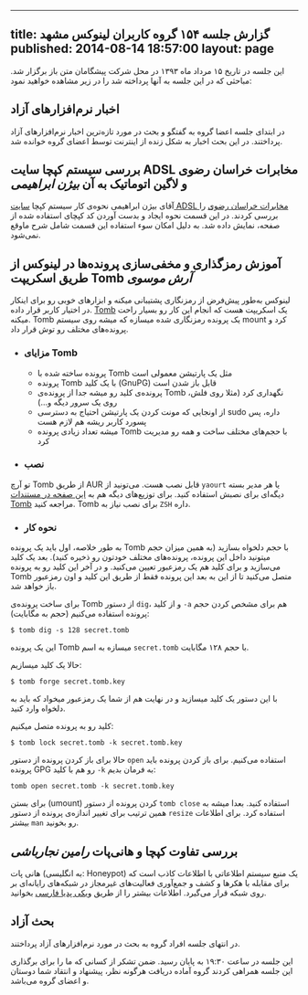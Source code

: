 ----------
title: گزارش جلسه ۱۵۴ گروه کاربران لینوکس مشهد
published: 2014-08-14 18:57:00
layout: page
----------
این جلسه در تاریخ ۱۵ مرداد ماه ۱۳۹۳ در محل شرکت پیشگامان متن باز برگزار شد. مباحثی که در این جلسه به آنها پرداخته شد را در زیر مشاهده خواهید نمود:
<!--more-->
## اخبار نرم‌افزارهای آزاد

در ابتدای جلسه اعضا گروه به گفتگو و بحث در مورد تازه‌ترین اخبار نرم‌افزارهای آزاد پرداختند. در این بحث اخبار به شکل زنده از اینترنت توسط اعضای گروه خوانده شد.

## بررسی سیستم کپچا سایت ADSL مخابرات خراسان رضوی و لاگین اتوماتیک به آن *بیژن ابراهیمی*

آقای بیژن ابراهیمی نحوه‌ی کار سیستم کپچا [سایت ADSL مخابرات خراسان رضوی](http://2020.tci-khorasan.ir) را بررسی کردند. در این قسمت نحوه ایجاد و بدست آوردن کد کپچای استفاده شده از صفحه، نمایش داده شد. به دلیل امکان سوء استفاده این قسمت شامل شرح ماوقع نمی‌شود.

## آموزش رمزگذاری و مخفی‌سازی پرونده‌ها در لینوکس از طریق اسکریپت Tomb *آرش موسوی*
لینوکس به‌طور پیش‌فرض از رمزنگاری پشتیبانی میکنه و ابزارهای خوبی رو برای اینکار در اختیار کاربر قرار داده. [Tomb](https://github.com/dyne/Tomb) یک اسکریپت هست که انجام این کار رو بسیار راحت میکنه. Tomb یک پرونده رمزنگاری شده میسازه که میشه روی سیستم mount کرد و پرونده‌های مختلف رو توش قرار داد.

* ### مزایای Tomb

    - پرونده ساخته شده با Tomb مثل یک پارتیشن معمولی است
    - پرونده Tomb با یک کلید (GnuPG) قابل باز شدن است
    - پرونده‌ی کلید رو میشه جدا از پرونده‌ی Tomb نگهداری کرد (مثلا روی فلش، روی یک سرور دیگه و...)
    - از اونجایی که مونت کردن یک پارتیشن احتیاج به دسترسی sudo داره، پس پسورد کاربر ریشه هم لازم هست
    - میشه تعداد زیادی پرونده Tomb با حجم‌های مختلف ساخت و همه رو مدیریت کرد

* ### نصب

تو آرچ Tomb از طریق AUR قابل نصب هست. می‌تونید از `yaourt` یا هر مدیر بسته دیگه‌ای برای نصبش استفاده کنید. برای توزیع‌های دیگه هم به [این صفحه در مستندات Tomb](https://github.com/dyne/Tomb/blob/master/INSTALL.md) مراجعه کنید. Tomb برای نصب نیاز به `ZSH` داره.

* ### نحوه کار

به طور خلاصه، اول باید یک پرونده Tomb با حجم دلخواه بسازید (به همین میزان حجم میتونید داخل این پرونده، پرونده‌های مختلف خودتون رو ذخیره کنید). بعد یک کلید می‌سازید و برای کلید هم یک رمزعبور تعیین می‌کنید. و در آخر این کلید رو به پرونده Tomb متصل می‌کنید تا از این به بعد این پرونده فقط از طریق این کلید و اون رمزعبور باز خواهد شد.

برای ساخت پرونده‌ی Tomb از دستور `dig`، و از کلید `-a` هم برای مشخص کردن حجم پرونده استفاده می‌کنیم (حجم به مگابایت):

    $ tomb dig -s 128 secret.tomb

این یک پرونده Tomb میسازه به اسم `secret.tomb` با حجم ۱۲۸ مگابایت.

حالا یک کلید میسازیم:

    $ tomb forge secret.tomb.key

با این دستور یک کلید میسازید و در نهایت هم از شما یک رمزعبور میخواد که باید به دلخواه وارد کنید.

کلید رو به پرونده متصل میکنیم:

    $ tomb lock secret.tomb -k secret.tomb.key

حالا برای باز کردن پرونده از دستور `open` استفاده می‌کنیم. برای باز کردن پرونده باید پرونده GPG رو هم با کلید `-k` به فرمان بدیم:

    tomb open secret.tomb -k secret.tomb.key

برای بستن (umount) کردن پرونده از دستور `tomb close` استفاده کنید. بعدا میشه به همین ترتیب برای تغییر اندازه‌ی پرونده از دستور `resize` استفاده کرد. برای اطلاعات بیشتر `man` رو بخونید.

## بررسی تفاوت کپچا و هانی‌پات *رامین نجارباشی*
هانی پات (به انگلیسی: Honeypot) یک منبع سیستم اطلاعاتی با اطلاعات کاذب است که برای مقابله با هکرها و کشف و جمع‌آوری فعالیت‌های غیرمجاز در شبکه‌های رایانه‌ای بر روی شبکه قرار می‌گیرد. اطلاعات بیشتر را از طریق [ویکی پدیا فارسی](http://fa.wikipedia.org/wiki/%D9%87%D8%A7%D9%86%DB%8C_%D9%BE%D8%A7%D8%AA) بخوانید.

## بحث آزاد

در انتهای جلسه افراد گروه به بحث در مورد نرم‌افزارهای آزاد پرداختند.

این جلسه در ساعت ۱۹:۳۰ به پایان رسید. ضمن تشکر از کسانی که ما را برای برگذاری این جلسه همراهی کردند گروه آماده دریافت هرگونه نظر، پیشنهاد و انتقاد شما دوستان و اعضای گروه می‌باشد.
